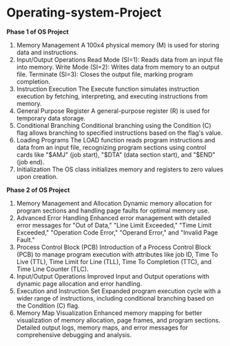 # Operating-system-Project

**Phase 1 of OS Project**

1. Memory Management
A 100x4 physical memory (M) is used for storing data and instructions.
2. Input/Output Operations
Read Mode (SI=1): Reads data from an input file into memory.
Write Mode (SI=2): Writes data from memory to an output file.
Terminate (SI=3): Closes the output file, marking program completion.
3. Instruction Execution
The Execute function simulates instruction execution by fetching, interpreting, and executing instructions from memory.
4. General Purpose Register
A general-purpose register (R) is used for temporary data storage.
5. Conditional Branching
Conditional branching using the Condition (C) flag allows branching to specified instructions based on the flag's value.
6. Loading Programs
The LOAD function reads program instructions and data from an input file, recognizing program sections using control cards like "$AMJ" (job start), "$DTA" (data section start), and "$END" (job end).
7. Initialization
The OS class initializes memory and registers to zero values upon creation.


**Phase 2 of OS Project**


1. Memory Management and Allocation
Dynamic memory allocation for program sections and handling page faults for optimal memory use.
2. Advanced Error Handling
Enhanced error management with detailed error messages for "Out of Data," "Line Limit Exceeded," "Time Limit Exceeded," "Operation Code Error," "Operand Error," and "Invalid Page Fault."
3. Process Control Block (PCB)
Introduction of a Process Control Block (PCB) to manage program execution with attributes like job ID, Time To Live (TTL), Time Limit for Line (TLL), Time To Completion (TTC), and Time Line Counter (TLC).
4. Input/Output Operations
Improved Input and Output operations with dynamic page allocation and error handling.
5. Execution and Instruction Set
Expanded program execution cycle with a wider range of instructions, including conditional branching based on the Condition (C) flag.
6. Memory Map Visualization
Enhanced memory mapping for better visualization of memory allocation, page frames, and program sections.
Detailed output logs, memory maps, and error messages for comprehensive debugging and analysis.
